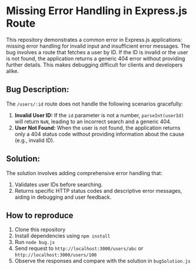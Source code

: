 # Missing Error Handling in Express.js Route

This repository demonstrates a common error in Express.js applications: missing error handling for invalid input and insufficient error messages. The bug involves a route that fetches a user by ID. If the ID is invalid or the user is not found, the application returns a generic 404 error without providing further details. This makes debugging difficult for clients and developers alike.

## Bug Description:

The `/users/:id` route does not handle the following scenarios gracefully:

1. **Invalid User ID:** If the `id` parameter is not a number, `parseInt(userId)` will return `NaN`, leading to an incorrect search and a generic 404.
2. **User Not Found:** When the user is not found, the application returns only a 404 status code without providing information about the cause (e.g., invalid ID).

## Solution:

The solution involves adding comprehensive error handling that:

1. Validates user IDs before searching.
2. Returns specific HTTP status codes and descriptive error messages, aiding in debugging and user feedback.

## How to reproduce

1. Clone this repository
2. Install dependencies using `npm install`
3. Run `node bug.js`
4. Send request to `http://localhost:3000/users/abc` or `http://localhost:3000/users/100`
5. Observe the responses and compare with the solution in `bugSolution.js`